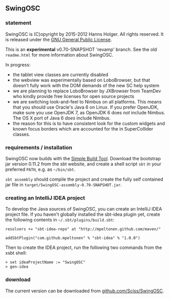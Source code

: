 ## SwingOSC

### statement

SwingOSC is (C)opyright by 2015-2012 Hanns Holger. All rights reserved. It is released under the [GNU General Public License](http://github.com/Sciss/SwingOSC/blob/master/licenses/SwingOSC-License.txt). 

This is an __experimental__ v0.70-SNAPSHOT 'revamp' branch. See the old `readme.html` for more information about SwingOSC.

In progress:

 - the tablet view classes are currently disabled
 - the webview was experimentally based on LoboBrowser, but that doesn't fully work with the DOM demands of the new SC help system
 - we are planning to replace LoboBrowser by JXBrowser from TeamDev who kindly provide free licenses for open source projects
 - we are switching look-and-feel to Nimbus on all platforms. This means that you should use Oracle's Java 6 on Linux. If you prefer OpenJDK, make sure you use OpenJDK 7, as OpenJDK 6 does _not_ include Nimbus. The OS X port of Java 6 _does_ include Nimbus.
 - the reason for this is to have consistent look for the custom widgets and known focus borders which are accounted for the in SuperCollider classes.

### requirements / installation

SwingOSC now builds with the [Simple Build Tool](https://github.com/harrah/xsbt/wiki). Download the bootstrap jar version 0.11.2 from the sbt website, and create a shell script `sbt` in your preferred `PATH`, e.g. as `~/bin/sbt`.

`sbt assembly` should compile the project and create the fully self contained jar file in `target/SwingOSC-assembly-0.70-SNAPSHOT.jar`.

### creating an IntelliJ IDEA project

To develop the Java sources of SwingOSC, you can create an IntelliJ IDEA project file. If you haven't globally installed the sbt-idea plugin yet, create the following contents in `~/.sbt/plugins/build.sbt`:

    resolvers += "sbt-idea-repo" at "http://mpeltonen.github.com/maven/"
    
    addSbtPlugin("com.github.mpeltonen" % "sbt-idea" % "1.0.0")

Then to create the IDEA project, run the following two commands from the xsbt shell:

    > set ideaProjectName := "SwingOSC"
    > gen-idea

### download

The current version can be downloaded from [github.com/Sciss/SwingOSC](http://github.com/Sciss/SwingOSC).
